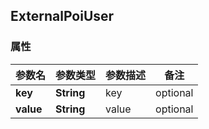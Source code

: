 <a name="ExternalPoiUser"></a>
## ExternalPoiUser
### 属性
参数名 | 参数类型 | 参数描述 | 备注
------------ | ------------- | ------------- | -------------
**key** | **String** | key |  optional
**value** | **String** | value |  optional



